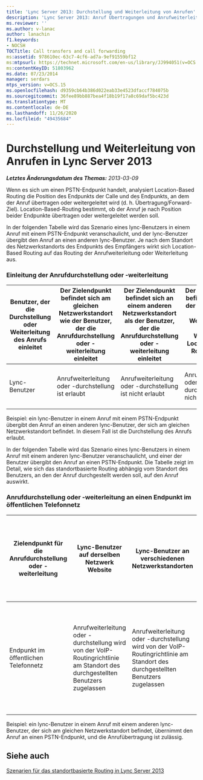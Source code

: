 ```yaml
---
title: 'Lync Server 2013: Durchstellung und Weiterleitung von Anrufen'
description: 'Lync Server 2013: Anruf Übertragungen und Anrufweiterleitung.'
ms.reviewer: ''
ms.author: v-lanac
author: lanachin
f1.keywords:
- NOCSH
TOCTitle: Call transfers and call forwarding
ms:assetid: 978610ec-63c7-4cf6-ad7a-9ef91559bf12
ms:mtpsurl: https://technet.microsoft.com/en-us/library/JJ994051(v=OCS.15)
ms:contentKeyID: 51803962
ms.date: 07/23/2014
manager: serdars
mtps_version: v=OCS.15
ms.openlocfilehash: d9359cb64b386d022eab33e4523dfaccf784075b
ms.sourcegitcommit: 36fee89bb887bea4f18b19f17a8c69daf5bc423d
ms.translationtype: MT
ms.contentlocale: de-DE
ms.lasthandoff: 11/26/2020
ms.locfileid: "49435684"
---
```

# <a name="call-transfers-and-call-forwarding-in-lync-server-2013"></a>Durchstellung und Weiterleitung von Anrufen in Lync Server 2013

<div data-xmlns="http://www.w3.org/1999/xhtml">

<div class="topic" data-xmlns="http://www.w3.org/1999/xhtml" data-msxsl="urn:schemas-microsoft-com:xslt" data-cs="https://msdn.microsoft.com/">

<div data-asp="https://msdn2.microsoft.com/asp">



</div>

<div id="mainSection">

<div id="mainBody">

<span> </span>

_**Letztes Änderungsdatum des Themas:** 2013-03-09_

Wenn es sich um einen PSTN-Endpunkt handelt, analysiert Location-Based Routing die Position des Endpunkts der Calle und des Endpunkts, an dem der Anruf übertragen oder weitergeleitet wird (d. h. Übertragung/Forward-Ziel). Location-Based-Routing bestimmt, ob der Anruf je nach Position beider Endpunkte übertragen oder weitergeleitet werden soll.

In der folgenden Tabelle wird das Szenario eines lync-Benutzers in einem Anruf mit einem PSTN-Endpunkt veranschaulicht, und der lync-Benutzer übergibt den Anruf an einen anderen lync-Benutzer. Je nach dem Standort des Netzwerkstandorts des Endpunkts des Empfängers wirkt sich Location-Based Routing auf das Routing der Anrufweiterleitung oder Weiterleitung aus.

### <a name="initiating-call-transfer-or-forward"></a>Einleitung der Anrufdurchstellung oder -weiterleitung

<table>
<colgroup>
<col style="width: 25%" />
<col style="width: 25%" />
<col style="width: 25%" />
<col style="width: 25%" />
</colgroup>
<thead>
<tr class="header">
<th>Benutzer, der die Durchstellung oder Weiterleitung des Anrufs einleitet</th>
<th>Der Zielendpunkt befindet sich am gleichen Netzwerkstandort wie der Benutzer, der die Anrufdurchstellung oder -weiterleitung einleitet</th>
<th>Der Zielendpunkt befindet sich an einem anderen Netzwerkstandort als der Benutzer, der die Anrufdurchstellung oder -weiterleitung einleitet</th>
<th>Der Zielendpunkt befindet sich auf der unbekannten Netzwerk Website oder-Netzwerk Website für Location-Based Routing nicht aktiviert</th>
</tr>
</thead>
<tbody>
<tr class="odd">
<td><p>Lync-Benutzer</p></td>
<td><p>Anrufweiterleitung oder -durchstellung ist erlaubt</p></td>
<td><p>Anrufweiterleitung oder -durchstellung ist nicht erlaubt</p></td>
<td><p>Anrufweiterleitung oder -durchstellung ist nicht erlaubt</p></td>
</tr>
</tbody>
</table>

  

Beispiel: ein lync-Benutzer in einem Anruf mit einem PSTN-Endpunkt übergibt den Anruf an einen anderen lync-Benutzer, der sich am gleichen Netzwerkstandort befindet. In diesem Fall ist die Durchstellung des Anrufs erlaubt.

In der folgenden Tabelle wird das Szenario eines lync-Benutzers in einem Anruf mit einem anderen lync-Benutzer veranschaulicht, und einer der Benutzer übergibt den Anruf an einen PSTN-Endpunkt. Die Tabelle zeigt im Detail, wie sich das standortbasierte Routing abhängig vom Standort des Benutzers, an den der Anruf durchgestellt werden soll, auf den Anruf auswirkt.

### <a name="call-transfer-or-forward-to-pstn-endpoint"></a>Anrufdurchstellung oder -weiterleitung an einen Endpunkt im öffentlichen Telefonnetz

<table>
<colgroup>
<col style="width: 25%" />
<col style="width: 25%" />
<col style="width: 25%" />
<col style="width: 25%" />
</colgroup>
<thead>
<tr class="header">
<th>Zielendpunkt für die Anrufdurchstellung oder -weiterleitung</th>
<th>Lync-Benutzer auf derselben Netzwerk Website</th>
<th>Lync-Benutzer an verschiedenen Netzwerkstandorten</th>
<th>Ein oder beide lync-Benutzer in einer unbekannten Netzwerk Website oder Netzwerk Website sind für Location-Based Routing nicht aktiviert</th>
</tr>
</thead>
<tbody>
<tr class="odd">
<td><p>Endpunkt im öffentlichen Telefonnetz</p></td>
<td><p>Anrufweiterleitung oder -durchstellung wird von der VoIP-Routingrichtlinie am Standort des durchgestellten Benutzers zugelassen</p></td>
<td><p>Anrufweiterleitung oder -durchstellung wird von der VoIP-Routingrichtlinie am Standort des durchgestellten Benutzers zugelassen</p></td>
<td><p>Anrufweiterleitung oder -durchstellung wird von der VoIP-Richtlinie des durchgestellten Benutzers nur durch Trunks zugelassen, die nicht für standortbasiertes Routing aktiviert sind</p></td>
</tr>
</tbody>
</table>

  
Beispiel: ein lync-Benutzer in einem Anruf mit einem anderen lync-Benutzer, der sich am gleichen Netzwerkstandort befindet, übernimmt den Anruf an einen PSTN-Endpunkt, und die Anrufübertragung ist zulässig.

<div>

## <a name="see-also"></a>Siehe auch


[Szenarien für das standortbasierte Routing in Lync Server 2013](lync-server-2013-scenarios-for-location-based-routing.md)  
  

</div>

</div>

<span> </span>

</div>

</div>

</div>

